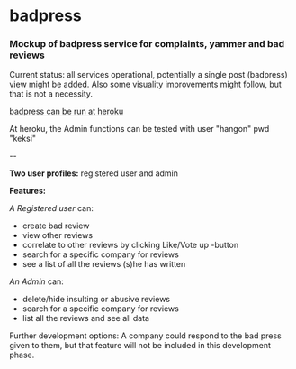 # badpress
### Mockup of badpress service for complaints, yammer and bad reviews

Current status: all services operational, 
potentially a single post (badpress) view might be added.
Also some visuality improvements might follow, but that is not a necessity.

[badpress can be run at heroku](https://badpress.herokuapp.com/)

At heroku, the Admin functions can be tested with 
user "hangon" pwd "keksi"

--

**Two user profiles:** registered user and admin

**Features:**

*A Registered user* can:
 * create bad review
 * view other reviews
 * correlate to other reviews by clicking Like/Vote up -button
 * search for a specific company for reviews
 * see a list of all the reviews (s)he has written

*An Admin* can:
 * delete/hide insulting or abusive reviews
 * search for a specific company for reviews
 * list all the reviews and see all data


Further development options: 
A company could respond to the bad press given to them, but that feature will not be included in this development phase.


